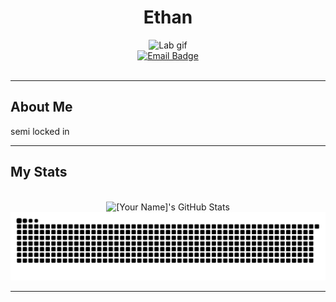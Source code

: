 <div align = "center">
  <h1>Ethan</h1>
  <img src="https://i.giphy.com/media/v1.Y2lkPTc5MGI3NjExeHhzNXpxMjJkNXZjYnZhM295MGI1ZHE0bWo2bDFrengzYTQ3d3pnOCZlcD12MV9pbnRlcm5hbF9naWZfYnlfaWQmY3Q9Zw/mGf5XAMiX4WUCocW2O/giphy.gif" alt="Lab gif"/>
  <div class="badges" align="center">
  <a href ="mailto:u1440721@umail.utah.edu">
    <img src="https://img.shields.io/badge/Email-red?style=for-the-badge&logo=Gmail&logoColor=white" alt="Email Badge"/>
  </a>
  <br>
  <img src="https://komarev.com/ghpvc/?username=cdethant&style=flat-square&color=blue" alt=""/>
  </div>
</div>

---
## About Me
<div>
semi locked in
</div>

---
## My Stats
<br/>
<div align="center">
  <img src="https://github-profile-summary-cards.vercel.app/api/cards/profile-details?username=cdethant&theme=github_dark" alt="[Your Name]'s GitHub Stats"/>
  <br/>
  <picture>
    <source media="(prefers-color-scheme: dark)" srcset="https://raw.githubusercontent.com/cdethant/cdethant/output/github-contribution-grid-snake-dark.svg">
    <source media="(prefers-color-scheme: light)" srcset="https://raw.githubusercontent.com/cdethant/cdethant/output/github-contribution-grid-snake.svg">
    <img alt="github contribution grid snake animation" src="https://raw.githubusercontent.com/cdethant/cdethant/output/github-contribution-grid-snake.svg">
  </picture>
</div>

---
